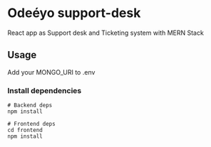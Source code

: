 # Odeéyo support-desk

React app as Support desk and Ticketing system with MERN Stack

## Usage

Add your MONGO_URI to .env

### Install dependencies

```
# Backend deps
npm install

# Frontend deps
cd frontend
npm install
```
